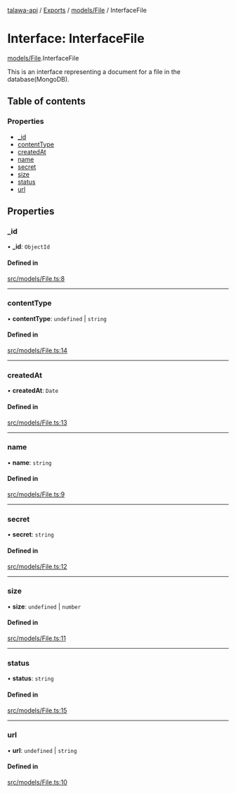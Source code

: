 [talawa-api](../README.md) / [Exports](../modules.md) / [models/File](../modules/models_File.md) / InterfaceFile

# Interface: InterfaceFile

[models/File](../modules/models_File.md).InterfaceFile

This is an interface representing a document for a file in the database(MongoDB).

## Table of contents

### Properties

- [\_id](models_File.InterfaceFile.md#_id)
- [contentType](models_File.InterfaceFile.md#contenttype)
- [createdAt](models_File.InterfaceFile.md#createdat)
- [name](models_File.InterfaceFile.md#name)
- [secret](models_File.InterfaceFile.md#secret)
- [size](models_File.InterfaceFile.md#size)
- [status](models_File.InterfaceFile.md#status)
- [url](models_File.InterfaceFile.md#url)

## Properties

### \_id

• **\_id**: `ObjectId`

#### Defined in

[src/models/File.ts:8](https://github.com/Nitya-Pasrija/talawa-api/blob/80ec51a/src/models/File.ts#L8)

___

### contentType

• **contentType**: `undefined` \| `string`

#### Defined in

[src/models/File.ts:14](https://github.com/Nitya-Pasrija/talawa-api/blob/80ec51a/src/models/File.ts#L14)

___

### createdAt

• **createdAt**: `Date`

#### Defined in

[src/models/File.ts:13](https://github.com/Nitya-Pasrija/talawa-api/blob/80ec51a/src/models/File.ts#L13)

___

### name

• **name**: `string`

#### Defined in

[src/models/File.ts:9](https://github.com/Nitya-Pasrija/talawa-api/blob/80ec51a/src/models/File.ts#L9)

___

### secret

• **secret**: `string`

#### Defined in

[src/models/File.ts:12](https://github.com/Nitya-Pasrija/talawa-api/blob/80ec51a/src/models/File.ts#L12)

___

### size

• **size**: `undefined` \| `number`

#### Defined in

[src/models/File.ts:11](https://github.com/Nitya-Pasrija/talawa-api/blob/80ec51a/src/models/File.ts#L11)

___

### status

• **status**: `string`

#### Defined in

[src/models/File.ts:15](https://github.com/Nitya-Pasrija/talawa-api/blob/80ec51a/src/models/File.ts#L15)

___

### url

• **url**: `undefined` \| `string`

#### Defined in

[src/models/File.ts:10](https://github.com/Nitya-Pasrija/talawa-api/blob/80ec51a/src/models/File.ts#L10)
